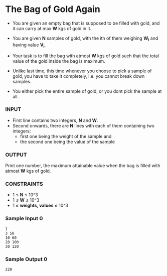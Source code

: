 # The Bag of Gold Again

-   You are given an empty bag that is supposed to be filled with gold,
    and it can carry at max **W** kgs of gold in it.

-   You are given **N** samples of gold, with the ith of them weighing
    **W<sub>i</sub>** and having value **V<sub>i</sub>**.

-   Your task is to fill the bag with atmost **W** kgs of gold such that the
    total value of the gold inside the bag is maximum.

-   Unlike last time, this time whenever you choose to pick a sample of
    gold, you have to take it completely, i.e. you cannot break down samples.

-   You either pick the entire sample of gold, or you dont pick the
    sample at all.

### INPUT

-   First line contains two integers, **N** and **W**.
-   Second onwards, there are **N** lines with each of them
    containing two integers:
    -   first one being the weight of the sample and
    -   the second one being the value of the sample

### OUTPUT

Print one number, the maximum attainable value when the bag
is filled with atmost **W** kgs of gold.

### CONSTRAINTS

-   1 ≤ **N** ≤ 10^3
-   1 ≤ **W** ≤ 10^3
-   1 ≤ **weights, values** ≤ 10^3

### Sample Input 0

```
1
3 50
10 60
20 100
30 120
```

### Sample Output 0

```
220
```
